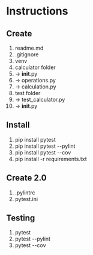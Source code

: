 # Instructions

## Create

1. readme.md
2. .gitignore
3. venv
4. calculator folder
4. -> __init__.py
6. -> operations.py
7. -> calculation.py
8. test folder
9. -> test_calculator.py
10. -> __init__.py
## Install
1. pip install pytest
2. pip install pytest --pylint
3. pip install pytest --cov
4. pip install -r requirements.txt

## Create 2.0
1. .pylintrc
2. pytest.ini

## Testing

1. pytest
2. pytest --pylint
3. pytest --cov



